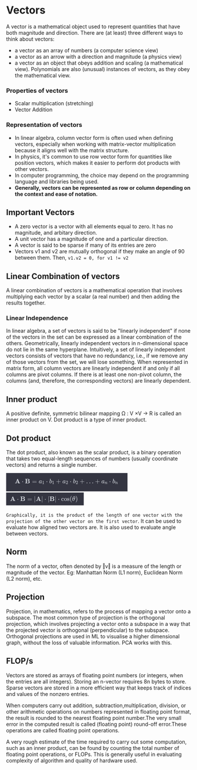 # Vectors
A vector is a mathematical object used to represent quantities that have both magnitude and direction. 
There are (at least) three different ways to think about vectors: 
 - a vector as an array of numbers (a computer science view)
 - a vector as an arrow with a direction and magnitude (a physics view)
 - a vector as an object that obeys addition and scaling (a mathematical view).
Polynomials are also (unusual) instances of vectors, as they obey the mathematical view.

### Properties of vectors
 - Scalar multiplication (stretching)
 - Vector Addition

### Representation of vectors
 - In linear algebra, column vector form is often used when defining vectors, especially when working with matrix-vector multiplication because it aligns well with the matrix structure.
 - In physics, it's common to use row vector form for quantities like position vectors, which makes it easier to perform dot products with other vectors.
 - In computer programming, the choice may depend on the programming language and libraries being used.
 - **Generally, vectors can be represented as row or column depending on the context and ease of notation.** 

## Important Vectors
- A zero vector is a vector with all elements equal to zero. It has no magnitude, and arbitary direction.
- A unit vector has a magnitude of one and a particular direction.
- A vector is said to be sparse if many of its entries are zero
- Vectors v1 and v2 are mutually orthogonal if they make an angle of 90 between them. Then, ```v1.v2 = 0, for v1 != v2```


## Linear Combination of vectors
A linear combination of vectors is a mathematical operation that involves multiplying each vector by a scalar (a real number) and then adding the results together.

### Linear Independence
In linear algebra, a set of vectors is said to be "linearly independent" if none of the vectors in the set can be expressed as a linear combination of the others. 
Geometrically, linearly independent vectors in n-dimensional space do not lie in the same hyperplane. Intuitively, a set of linearly independent vectors consists of vectors that have no redundancy, i.e., if we remove any of those vectors from the set, we will lose something.
When represented in matrix form, all column vectors are linearly independent if and only if all columns are pivot columns. If there is at least one non-pivot column, the columns (and, therefore, the corresponding vectors) are linearly dependent.

## Inner product
A positive definite, symmetric bilinear mapping Ω : V ×V → R is called an inner product on V. Dot product is a type of inner product.

## Dot product
The dot product, also known as the scalar product, is a binary operation that takes two equal-length sequences of numbers (usually coordinate vectors) and returns a single number.

![Alt text](<Screenshot from 2023-12-25 11-01-29.png>)
![Alt text](<Screenshot from 2023-12-25 11-01-42.png>)

`Graphically, it is the product of the length of one vector with the projection of the other vector on the first vector`. It can be used to evaluate how aligned two vectors are. It is also used to evaluate angle between vectors.


## Norm
The norm of a vector, often denoted by ‖v‖ is a measure of the length or magnitude of the vector. 
Eg: Manhattan Norm (L1 norm), Euclidean Norm (L2 norm), etc.

## Projection
Projection, in mathematics, refers to the process of mapping a vector onto a subspace. The most common type of projection is the orthogonal projection, which involves projecting a vector onto a subspace in a way that the projected vector is orthogonal (perpendicular) to the subspace. 
Orthogonal projections are used in ML to visualise a higher dimensional graph, without the loss of valuable information. PCA works with this.




















## FLOP/s
Vectors are stored as arrays of floating point numbers (or integers, when the entries are all integers). Storing an n-vector requires 8n bytes to store. Sparse vectors are stored in a more efficient way that keeps track of indices and values of the nonzero entries.

When computers carry out addition, subtraction,multiplication, division, or other arithmetic operations on numbers represented in floating point format, the result is rounded to the nearest floating point number.The very small error in the computed result is called (floating point) round-off error.These operations are called floating point operations.

A very rough estimate of the time required to carry out some computation, such as an inner product, can be found by counting the total number of floating point operations, or FLOPs. This is generally useful in evaluating complexity of algorithm and quality of hardware used.







